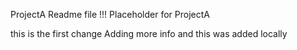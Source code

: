 ProjectA Readme file !!!
Placeholder for ProjectA

this is the first change
Adding more info
and this was added locally
